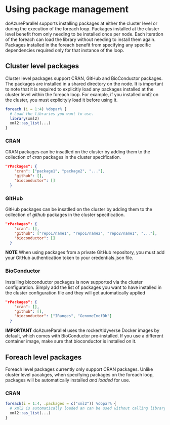 # Using package management

doAzureParallel supports installing packages at either the cluster level or during the execution of the foreach loop. Packages installed at the cluster level benefit from only needing to be installed once per node. Each iteration of the foreach can load the library without needing to install them again. Packages installed in the foreach benefit from specifying any specific dependencies required only for that instance of the loop.

## Cluster level packages

Cluster level packages support CRAN, GitHub and BioConductor packages. The packages are installed in a shared directory on the node. It is important to note that it is required to explicitly load any packages installed at the cluster level within the foreach loop. For example, if you installed xml2 on the cluster, you must explicityly load it before using it.

```R
foreach (i = 1:4) %dopar% {
  # Load the libraries you want to use.
  library(xml2)
  xml2::as_list(...)
}
```

### CRAN

CRAN packages can be insatlled on the cluster by adding them to the collection of _cran_ packages in the cluster specification. 

```json
"rPackages": {
    "cran": ["package1", "package2", "..."],
    "github": [],
    "bioconductor": []
  }
```

### GitHub

GitHub packages can be insatlled on the cluster by adding them to the collection of _github_ packages in the cluster specification. 

```json
"rPackages": {
    "cran": [],
    "github": ["repo1/name1", "repo1/name2", "repo2/name1", "..."],
    "bioconductor": []
  }
```

**NOTE** When using packages from a private GitHub repository, you must add your GitHub authentication token to your credentials.json file.

### BioConductor

Installing bioconductor packages is now supported via the cluster configuration. Simply add the list of packages you want to have installed in the cluster configuration file and they will get automatically applied

```json
"rPackages": {
    "cran": [],
    "github": [],
    "bioconductor": ["IRanges", "GenomeInofDb"]
  }
```

**IMPORTANT** doAzureParallel uses the rocker/tidyverse Docker images by default, which comes with BioConductor pre-installed. If you use a different container image, make sure that bioconductor is installed on it.


## Foreach level packages

Foreach level packages currently only support CRAN packages. Unlike cluster level pacakges, when specifying packages on the foreach loop, packages will be automatically installed _and loaded_ for use.

### CRAN

```R
foreach(i = 1:4, .packages = c("xml2")) %dopar% {
  # xml2 is automatically loaded an can be used without calling library(xml2)
  xml2::as_list(...)
}
```
